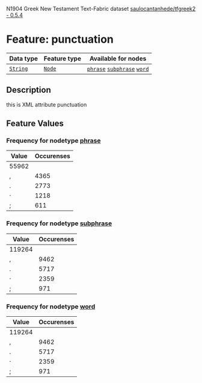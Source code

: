 N1904 Greek New Testament Text-Fabric dataset [saulocantanhede/tfgreek2 - 0.5.4](https://github.com/saulocantanhede/tfgreek2)
# Feature: punctuation
Data type|Feature type|Available for nodes
---|---|---
[`String`](featurebydatatype.md#string)|[`Node`](featurebytype.md#node)| [`phrase`](featurebynodetype.md#phrase)  [`subphrase`](featurebynodetype.md#subphrase)  [`word`](featurebynodetype.md#word) 
## Description
this is XML attribute punctuation
## Feature Values
### Frequency for nodetype [phrase](featurebynodetype.md#phrase)
Value|Occurenses
---|---
 |55962
,|4365
.|2773
·|1218
;|611
### Frequency for nodetype [subphrase](featurebynodetype.md#subphrase)
Value|Occurenses
---|---
 |119264
,|9462
.|5717
·|2359
;|971
### Frequency for nodetype [word](featurebynodetype.md#word)
Value|Occurenses
---|---
 |119264
,|9462
.|5717
·|2359
;|971
